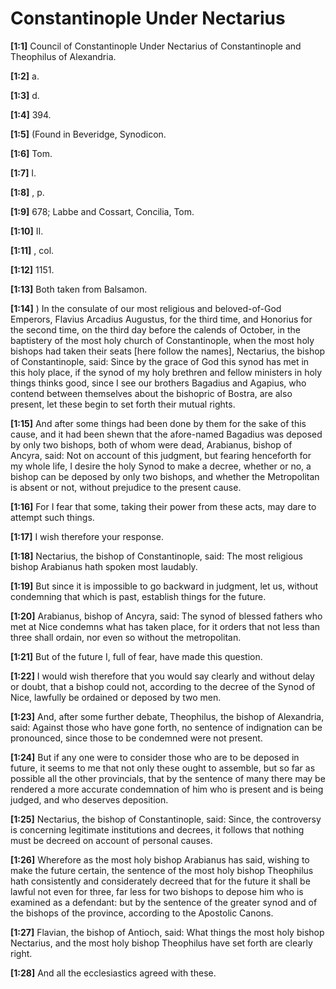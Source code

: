 # Constantinople Under Nectarius

**[1:1]** Council of Constantinople Under Nectarius of Constantinople and Theophilus of Alexandria.

**[1:2]** a.

**[1:3]** d.

**[1:4]** 394.

**[1:5]** (Found in Beveridge, Synodicon.

**[1:6]** Tom.

**[1:7]** I.

**[1:8]** , p.

**[1:9]** 678; Labbe and Cossart, Concilia, Tom.

**[1:10]** II.

**[1:11]** , col.

**[1:12]** 1151.

**[1:13]** Both taken from Balsamon.

**[1:14]** )  In the consulate of our most religious and beloved-of-God Emperors, Flavius Arcadius Augustus, for the third time, and Honorius for the second time, on the third day before the calends of October, in the baptistery of the most holy church of Constantinople, when the most holy bishops had taken their seats [here follow the names], Nectarius, the bishop of Constantinople, said:  Since by the grace of God this synod has met in this holy place, if the synod of my holy brethren and fellow ministers in holy things thinks good, since I see our brothers Bagadius and Agapius, who contend between themselves about the bishopric of Bostra, are also present, let these begin to set forth their mutual rights.

**[1:15]** And after some things had been done by them for the sake of this cause, and it had been shewn that the afore-named Bagadius was deposed by only two bishops, both of whom were dead, Arabianus, bishop of Ancyra, said:  Not on account of this judgment, but fearing henceforth for my whole life, I desire the holy Synod to make a decree, whether or no, a bishop can be deposed by only two bishops, and whether the Metropolitan is absent or not, without prejudice to the present cause.

**[1:16]** For I fear that some, taking their power from these acts, may dare to attempt such things.

**[1:17]** I wish therefore your response.

**[1:18]** Nectarius, the bishop of Constantinople, said:  The most religious bishop Arabianus hath spoken most laudably.

**[1:19]** But since it is impossible to go backward in judgment, let us, without condemning that which is past, establish things for the future.

**[1:20]** Arabianus, bishop of Ancyra, said:  The synod of blessed fathers who met at Nice condemns what has taken place, for it orders that not less than three shall ordain, nor even so without the metropolitan.

**[1:21]** But of the future I, full of fear, have made this question.

**[1:22]** I would wish therefore that you would say clearly and without delay or doubt, that a bishop could not, according to the decree of the Synod of Nice, lawfully be ordained or deposed by two men.

**[1:23]** And, after some further debate, Theophilus, the bishop of Alexandria, said:  Against those who have gone forth, no sentence of indignation can be pronounced, since those to be condemned were not present.

**[1:24]** But if any one were to consider those who are to be deposed in future, it seems to me that not only these ought to assemble, but so far as possible all the other provincials, that by the sentence of many there may be rendered a more accurate condemnation of him who is present and is being judged, and who deserves deposition.

**[1:25]** Nectarius, the bishop of Constantinople, said:  Since, the controversy is concerning legitimate institutions and decrees, it follows that nothing must be decreed on account of personal causes.

**[1:26]** Wherefore as the most holy bishop Arabianus has said, wishing to make the future certain, the sentence of the most holy bishop Theophilus hath consistently and considerately decreed that for the future it shall be lawful not even for three, far less for two bishops to depose him who is examined as a defendant:  but by the sentence of the greater synod and of the bishops of the province, according to the Apostolic Canons.

**[1:27]** Flavian, the bishop of Antioch, said:  What things the most holy bishop Nectarius, and the most holy bishop Theophilus have set forth are clearly right.

**[1:28]** And all the ecclesiastics agreed with these.

